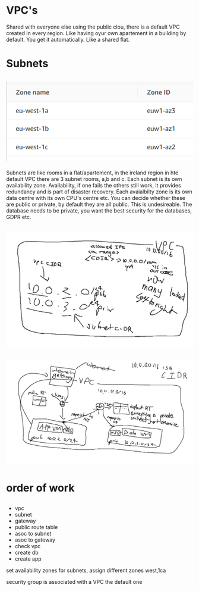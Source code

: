 # VPC's
Shared with everyone else using the public clou, there is a default VPC created in every region.
Like having oyur own apartement in a building by default. You get it automatically. Like a shared flat.
# Subnets
## ![subnets](image.png)
Subnets are like rooms in a flat/apartement, in the ireland region in hte default VPC there are 3 subnet rooms, a,b and c. Each subnet is its own availability zone. Availability, if one fails the others still work, it provides redundancy and is part of disaster recovery. Each avaialbilty zone is its own data centre with its own CPU's centre etc.
You can decide whether these are public or private, by default they are all public. This is undesireable.
The database needs to be private, you want the best security for the databases, GDPR etc.
## ![Alt text](image-1.png)
## ![Alt text](image-2.png)
# order of work
##
- vpc
- subnet
- gateway
- public route table
- asoc to subnet
- asoc to gateway
- check vpc
- create db
- create app

set availability zones for subnets, assign different zones west,1ca

security group is associated with a VPC
the default one
